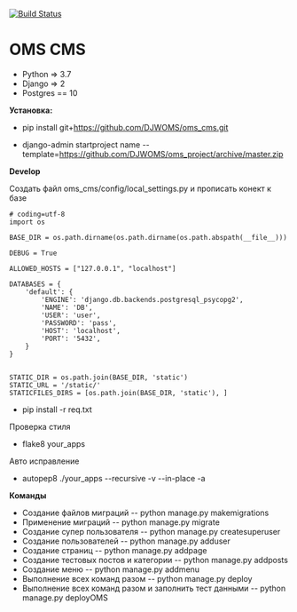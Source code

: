 [![Build Status](https://travis-ci.org/DJWOMS/WomsTeam.svg?branch=master)](https://travis-ci.org/DJWOMS/WomsTeam)

# OMS CMS
 
- Python => 3.7
- Django => 2
- Postgres == 10

**Установка:**

- pip install git+https://github.com/DJWOMS/oms_cms.git

- django-admin startproject name --template=https://github.com/DJWOMS/oms_project/archive/master.zip

**Develop**

Создать файл oms_cms/config/local_settings.py и прописать конект к базе
````
# coding=utf-8
import os

BASE_DIR = os.path.dirname(os.path.dirname(os.path.abspath(__file__)))

DEBUG = True

ALLOWED_HOSTS = ["127.0.0.1", "localhost"]

DATABASES = {
    'default': {
        'ENGINE': 'django.db.backends.postgresql_psycopg2',
        'NAME': 'DB',
        'USER': 'user',
        'PASSWORD': 'pass',
        'HOST': 'localhost',
        'PORT': '5432',
    }
}


STATIC_DIR = os.path.join(BASE_DIR, 'static')
STATIC_URL = '/static/'
STATICFILES_DIRS = [os.path.join(BASE_DIR, 'static'), ]
````
- pip install -r req.txt

Проверка стиля
- flake8 your_apps

Авто исправление
- autopep8 ./your_apps --recursive -v --in-place -a

**Команды**
- Создание файлов миграций
-- python manage.py makemigrations
- Применение миграций
-- python manage.py migrate
- Создание супер пользователя
-- python manage.py createsuperuser
- Создание пользователей
-- python manage.py adduser
- Создание страниц
-- python manage.py addpage
- Создание тестовых постов и категории
-- python manage.py addposts
- Создание меню
-- python manage.py addmenu
- Выполнение всех команд разом
-- python manage.py deploy
- Выполнение всех команд разом и заполнить тест данными
-- python manage.py deployOMS



